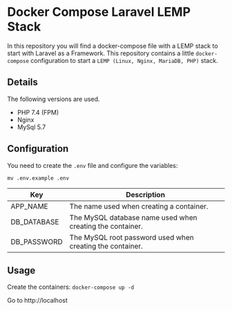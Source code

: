 # Docker Compose Laravel LEMP Stack

In this repository you will find a docker-compose file with a LEMP stack to start with Laravel as a Framework.
This repository contains a little `docker-compose` configuration to start a `LEMP (Linux, Nginx, MariaDB, PHP)` stack.

## Details

The following versions are used.

* PHP 7.4 (FPM)
* Nginx
* MySql 5.7

## Configuration

You need to create the `.env` file and configure the variables:

```mv .env.example .env```

| Key | Description |
|-----|-------------|
|APP_NAME|The name used when creating a container.|
|DB_DATABASE|The MySQL database name used when creating the container.|
|DB_PASSWORD|The MySQL root password used when creating the container.|

## Usage

Create the containers:
```docker-compose up -d```

Go to http://localhost